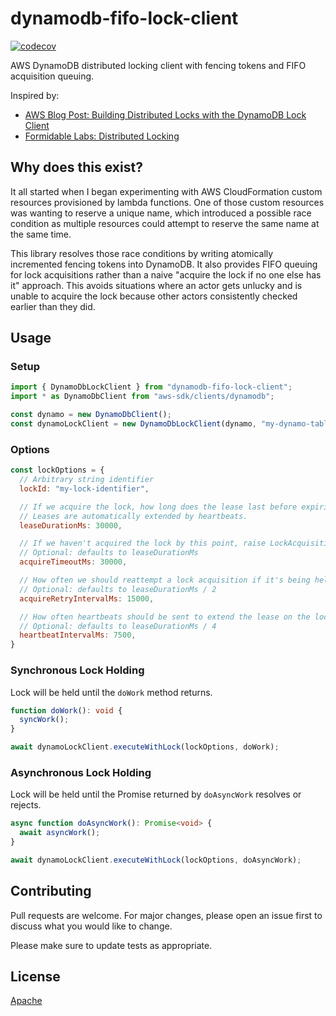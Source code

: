 # dynamodb-fifo-lock-client

[![codecov](https://codecov.io/gh/johnsabath/dynamodb-fifo-lock-client/branch/main/graph/badge.svg?token=LCDUYI0ISB)](https://codecov.io/gh/johnsabath/dynamodb-fifo-lock-client)

AWS DynamoDB distributed locking client with fencing tokens and FIFO acquisition queuing.

Inspired by:
- [AWS Blog Post: Building Distributed Locks with the DynamoDB Lock Client](https://aws.amazon.com/blogs/database/building-distributed-locks-with-the-dynamodb-lock-client/)
- [Formidable Labs: Distributed Locking](https://formidable.com/blog/2020/distributed-locking/)

## Why does this exist?

It all started when I began experimenting with AWS CloudFormation custom resources provisioned by lambda functions.  One of those custom resources was wanting to reserve a unique name, which introduced a possible race condition as multiple resources could attempt to reserve the same name at the same time.

This library resolves those race conditions by writing atomically incremented fencing tokens into DynamoDB.  It also provides FIFO queuing for lock acquisitions rather than a naive "acquire the lock if no one else has it" approach.  This avoids situations where an actor gets unlucky and is unable to acquire the lock because other actors consistently checked earlier than they did.

## Usage

### Setup
```javascript
import { DynamoDbLockClient } from "dynamodb-fifo-lock-client";
import * as DynamoDbClient from "aws-sdk/clients/dynamodb";

const dynamo = new DynamoDbClient();
const dynamoLockClient = new DynamoDbLockClient(dynamo, "my-dynamo-table-name");
```

### Options
```javascript
const lockOptions = {
  // Arbitrary string identifier
  lockId: "my-lock-identifier",

  // If we acquire the lock, how long does the lease last before expiring?
  // Leases are automatically extended by heartbeats.
  leaseDurationMs: 30000,

  // If we haven't acquired the lock by this point, raise LockAcquisitionTimeout.
  // Optional: defaults to leaseDurationMs
  acquireTimeoutMs: 30000,

  // How often we should reattempt a lock acquisition if it's being held by someone else
  // Optional: defaults to leaseDurationMs / 2
  acquireRetryIntervalMs: 15000,

  // How often heartbeats should be sent to extend the lease on the lock once its been acquired
  // Optional: defaults to leaseDurationMs / 4
  heartbeatIntervalMs: 7500, 
}
```

### Synchronous Lock Holding

Lock will be held until the `doWork` method returns.
```typescript
function doWork(): void {
  syncWork();
}

await dynamoLockClient.executeWithLock(lockOptions, doWork);
```

### Asynchronous Lock Holding

Lock will be held until the Promise returned by `doAsyncWork` resolves or rejects.
```typescript
async function doAsyncWork(): Promise<void> {
  await asyncWork();
}

await dynamoLockClient.executeWithLock(lockOptions, doAsyncWork);
```

## Contributing
Pull requests are welcome. For major changes, please open an issue first to discuss what you would like to change.

Please make sure to update tests as appropriate.

## License
[Apache](https://choosealicense.com/licenses/mit/)
